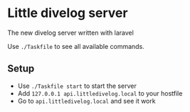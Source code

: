 # Little divelog server
The new divelog server written with laravel 

Use `./Taskfile` to see all available commands. 

## Setup
- Use `./Taskfile start` to start the server
- Add `127.0.0.1 api.littledivelog.local` to your hostfile
- Go to `api.littledivelog.local` and see it work
